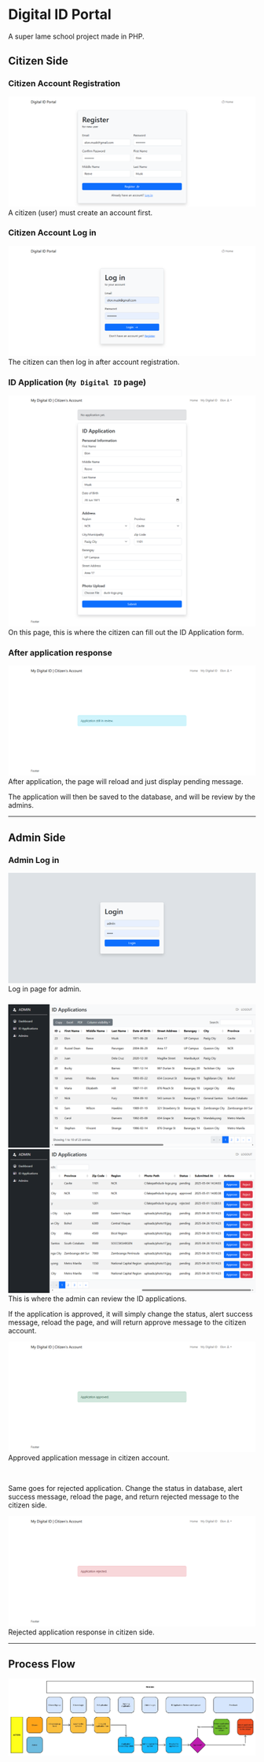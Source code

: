 # Digital ID Portal

A super lame school project made in PHP.

## Citizen Side

### Citizen Account Registration

![Citizen Account Registration](./src/citizen-account-registration.png)
A citizen (user) must create an account first.

### Citizen Account Log in

![Citizen Account Log in](./src/citizen-account-login.png)
The citizen can then log in after account registration.

### ID Application (`My Digital ID` page)

![ID Application](./src/id-application.png)
On this page, this is where the citizen can fill out the ID Application form.

### After application response

![After application response](./src/after-application.png)
After application, the page will reload and just display pending message.

The application will then be saved to the database, and will be review by the admins.

<hr>

## Admin Side

### Admin Log in

![Admin Log in](./src/admin-login.png)
Log in page for admin.

### 

![ID Application page (admin side-1)](./src/id-application-admin-side-1.png)
![ID Application page (admin side-2)](./src/id-application-admin-side-2.png)
This is where the admin can review the ID applications.

If the application is approved, it will simply change the status, alert success message, reload the page, and will return approve message to the citizen account.

![Approve Application Message - citizen account](./src/approved-application.png)
Approved application message in citizen account.

<br>

Same goes for rejected application. Change the status in database, alert success message, reload the page, and return rejected message to the citizen side.

![Rejected Application Message - citizen account](./src/rejected-application.png)
Rejected application response in citizen side.

<hr>

## Process Flow

![Process Flow for my super cool project](./src/process-flow_digital-id-portal.jpg)
